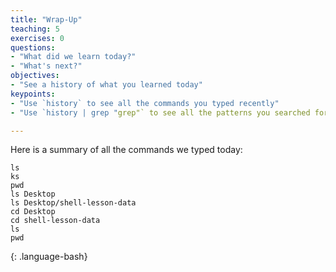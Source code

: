 ```yaml
---
title: "Wrap-Up"
teaching: 5
exercises: 0
questions:
- "What did we learn today?"
- "What's next?"
objectives:
- "See a history of what you learned today"
keypoints:
- "Use `history` to see all the commands you typed recently"
- "Use `history | grep "grep"` to see all the patterns you searched for recently"

---
```


Here is a summary of all the commands we typed today:


```
ls
ks
pwd
ls Desktop
ls Desktop/shell-lesson-data
cd Desktop
cd shell-lesson-data
ls
pwd
```
{: .language-bash}
